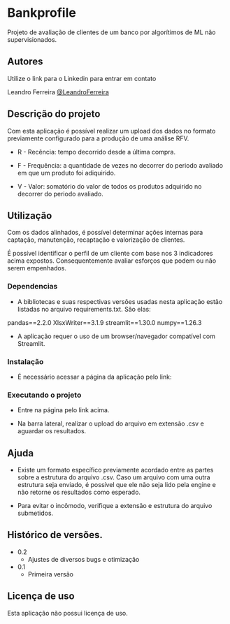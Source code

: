 # Bankprofile
Projeto de avaliação de clientes de um banco por algorítimos de ML não supervisionados.

## Autores

Utilize o link para o Linkedin para entrar em contato

Leandro Ferreira
[@LeandroFerreira](https://www.linkedin.com/in/leandrogomesf/)

## Descrição do projeto

Com esta aplicação é possível realizar um upload dos dados no formato previamente configurado para a produção de uma análise RFV. 

- R - Recência: tempo decorrido desde a última compra.

- F - Frequência: a quantidade de vezes no decorrer do periodo avaliado em que um produto foi adiquirido.

- V - Valor: somatório do valor de todos os produtos adquirido no decorrer do periodo avaliado.

## Utilização

Com os dados alinhados, é possível determinar ações internas para captação, manutenção, recaptação e valorização de clientes.

É possível identificar o perfil de um cliente com base nos 3 indicadores acima expostos. Consequentemente avaliar esforços que podem ou não serem empenhados.

### Dependencias

* A bibliotecas e suas respectivas versões usadas nesta aplicação estão listadas no arquivo requirements.txt. São elas:

pandas==2.2.0
XlsxWriter==3.1.9
streamlit==1.30.0
numpy==1.26.3

* A aplicação requer o uso de um browser/navegador compatível com Streamlit.

### Instalação

* É necessário acessar a página da aplicação pelo link: 

### Executando o projeto

* Entre na página pelo link acima.

* Na barra lateral, realizar o upload do arquivo em extensão .csv e aguardar os resultados.

## Ajuda

* Existe um formato específico previamente acordado entre as partes sobre a estrutura do arquivo .csv. Caso um arquivo com uma outra estrutura seja enviado, é possível que ele não seja lido pela engine e não retorne os resultados como esperado. 

* Para evitar o incômodo, verifique a extensão e estrutura do arquivo submetidos.

## Histórico de versões.

* 0.2
	* Ajustes de diversos bugs e otimização
* 0.1
    * Primeira versão

 ## Licença de uso

Esta aplicação não possui licença de uso.
